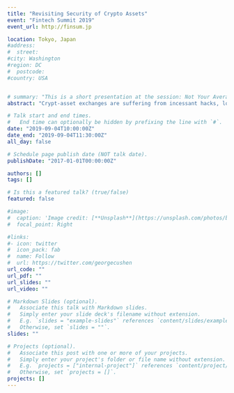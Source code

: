 ```yaml
---
title: "Revisiting Security of Crypto Assets"
event: "Fintech Summit 2019"
event_url: http://finsum.jp

location: Tokyo, Japan
#address:
#  street:
#city: Washington
#region: DC
#  postcode:
#country: USA


# summary: "This is a short presentation at the session: Not Your Average White Paper: Academic Research on Blockchains."
abstract: "Crypt-asset exchanges are suffering from incessant hacks, losing a decent amount of crypto-assets of their customers. While it is imperative to enhance the security of the system as a whole, including functions outside of the blockchain, now is the time to learn a lesson from past incidents and to find out the root cause of the issue. Where does the risk lie? What countermeasures should we take? Experts in both theory and practice who have been involved in the international standardization of the exchange security for more than one and a half years will present a prescription to improve the trust in the ecosystem."

# Talk start and end times.
#   End time can optionally be hidden by prefixing the line with `#`.
date: "2019-09-04T10:00:00Z"
date_end: "2019-09-04T11:30:00Z"
all_day: false

# Schedule page publish date (NOT talk date).
publishDate: "2017-01-01T00:00:00Z"

authors: []
tags: []

# Is this a featured talk? (true/false)
featured: false

#image:
#  caption: 'Image credit: [**Unsplash**](https://unsplash.com/photos/bzdhc5b3Bxs)'
#  focal_point: Right

#links:
#- icon: twitter
#  icon_pack: fab
#  name: Follow
#  url: https://twitter.com/georgecushen
url_code: ""
url_pdf: ""
url_slides: ""
url_video: ""

# Markdown Slides (optional).
#   Associate this talk with Markdown slides.
#   Simply enter your slide deck's filename without extension.
#   E.g. `slides = "example-slides"` references `content/slides/example-slides.md`.
#   Otherwise, set `slides = ""`.
slides: ""

# Projects (optional).
#   Associate this post with one or more of your projects.
#   Simply enter your project's folder or file name without extension.
#   E.g. `projects = ["internal-project"]` references `content/project/deep-learning/index.md`.
#   Otherwise, set `projects = []`.
projects: []
---
```

